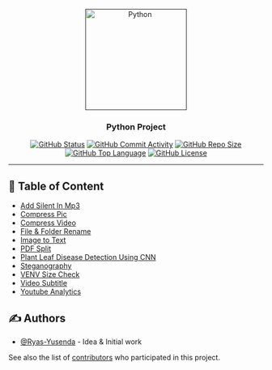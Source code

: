 <p align="center">
<a href="" rel="noopener">
<img width = 200px height = 200px src="https://raw.githubusercontent.com/gilbarbara/logos/refs/heads/main/logos/python.svg" alt="Python"> </a>
</p>
<h3 align="center"> Python Project </h3>

<div align="center">

[![GitHub Status](https://img.shields.io/badge/status-active-success.svg)]()
[![GitHub Commit Activity](https://img.shields.io/github/commit-activity/m/Ryas-Yusenda/Python)](https://github.com/Ryas-Yusenda/Python/commits/master)
[![GitHub Repo Size](https://img.shields.io/github/repo-size/Ryas-Yusenda/Python)]()
[![GitHub Top Language](https://img.shields.io/github/languages/top/Ryas-Yusenda/Python?color=red)]()
[![GitHub License](https://img.shields.io/badge/license-MIT-blue.svg)]()

</div>

---

## 📝 Table of Content

- [Add Silent In Mp3](Add%20Silent%20In%20Mp3/README.md)
- [Compress Pic](Compress%20Pic/README.md)
- [Compress Video](Compress%20Video/README.md)
- [File & Folder Rename](File%20Folder%20Rename/README.md)
- [Image to Text](Image%20to%20Text/README.md)
- [PDF Split](Pdf%20Split/README.md)
- [Plant Leaf Disease Detection Using CNN](Plant%20Leaf%20Disease%20Detection%20Using%20CNN/README.md)
- [Steganography](Steganography/README.md)
- [VENV Size Check](VENV%20Size%20Check/README.md)
- [Video Subtitle](Video%20Subtitle/README.md)
- [Youtube Analytics](Youtube%20Analytics/README.md)

## ✍️ Authors <a name="authors"></a>

- [@Ryas-Yusenda](https://github.com/Ryas-Yusenda) - Idea & Initial work

See also the list of [contributors](https://github.com/Ryas-Yusenda/Python/contributors)
who participated in this project.
